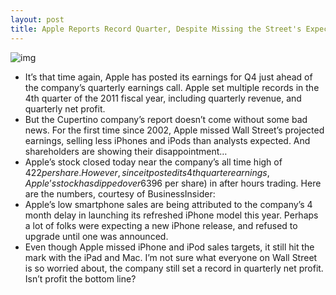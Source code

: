 ```yaml
---
layout: post
title: Apple Reports Record Quarter, Despite Missing the Street's Expectations
---
```

![img](http://media.idownloadblog.com/wp-content/uploads/2011/04/apple-store-glass-e1303338566861.jpg)
* It’s that time again, Apple has posted its earnings for Q4 just ahead of the company’s quarterly earnings call. Apple set multiple records in the 4th quarter of the 2011 fiscal year, including quarterly revenue, and quarterly net profit.
* But the Cupertino company’s report doesn’t come without some bad news. For the first time since 2002, Apple missed Wall Street’s projected earnings, selling less iPhones and iPods than analysts expected. And shareholders are showing their disappointment…
* Apple’s stock closed today near the company’s all time high of $422 per share. However, since it posted its 4th quarter earnings, Apple’s stock has dipped over 6% ($396 per share) in after hours trading. Here are the numbers, courtesy of BusinessInsider:
* Apple’s low smartphone sales are being attributed to the company’s 4 month delay in launching its refreshed iPhone model this year. Perhaps a lot of folks were expecting a new iPhone release, and refused to upgrade until one was announced.
* Even though Apple missed iPhone and iPod sales targets, it still hit the mark with the iPad and Mac. I’m not sure what everyone on Wall Street is so worried about, the company still set a record in quarterly net profit. Isn’t profit the bottom line?

